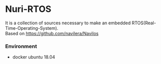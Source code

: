 # Nuri-RTOS
It is a collection of sources necessary to make an embedded RTOS(Real-Time-Operating-System).  
Based on https://github.com/navilera/Navilos

### Environment
- docker ubuntu 18.04
